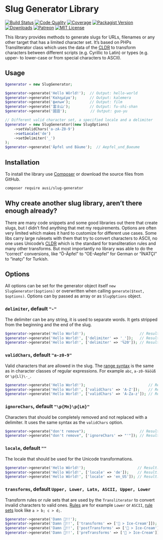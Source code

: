 Slug Generator Library
======================

[![Build Status](https://img.shields.io/travis/ausi/slug-generator/master.svg?style=flat-square)](https://travis-ci.org/ausi/slug-generator/branches)
[![Code Quality](https://img.shields.io/scrutinizer/g/ausi/slug-generator/master.svg?style=flat-square)](https://scrutinizer-ci.com/g/ausi/slug-generator/)
[![Coverage](https://img.shields.io/coveralls/ausi/slug-generator/master.svg?style=flat-square)](https://coveralls.io/github/ausi/slug-generator)
[![Packagist Version](https://img.shields.io/packagist/v/ausi/slug-generator.svg?style=flat-square)](https://packagist.org/packages/ausi/slug-generator)
[![Downloads](https://img.shields.io/packagist/dt/ausi/slug-generator.svg?style=flat-square)](https://packagist.org/packages/ausi/slug-generator)
[![Patreon](https://img.shields.io/badge/Donate%20on-Patreon-lightgrey.svg?style=flat-square&colorB=F96854)](https://www.patreon.com/ausi)
[![MIT License](https://img.shields.io/github/license/ausi/slug-generator.svg?style=flat-square)](https://github.com/ausi/slug-generator/blob/master/LICENSE)

This library provides methods to generate slugs
for URLs, filenames or any other target that has a limited character set.
It’s based on PHPs Transliterator class which uses the data of the [CLDR][]
to transform characters between different scripts (e.g. Cyrillic to Latin)
or types (e.g. upper- to lower-case or from special characters to ASCII).

Usage
-----

```php
$generator = new SlugGenerator;

$generator->generate('Hello Wörld!');  // Output: hello-world
$generator->generate('Καλημέρα');      // Output: kalemera
$generator->generate('фильм');         // Output: film
$generator->generate('富士山');         // Output: fu-shi-shan
$generator->generate('國語');           // Output: guo-yu

// Different valid character set, a specified locale and a delimiter
$generator = new SlugGenerator((new SlugOptions)
    ->setValidChars('a-zA-Z0-9')
    ->setLocale('de')
    ->setDelimiter('_')
);
$generator->generate('Äpfel und Bäume');  // Aepfel_und_Baeume
```

Installation
------------

To install the library use [Composer][] or download the source files from GitHub.

```sh
composer require ausi/slug-generator
```

Why create another slug library, aren’t there enough already?
-------------------------------------------------------------

There are many code snippets and some good libraries out there that create slugs,
but I didn’t find anything that met my requirements.
Options are often very limited which makes it hard to customize for different use cases.
Some libs carry large rulesets with them that try to convert characters to ASCII,
no one uses Unicode’s [CLDR][]
which is the standard for transliteration rules and many other transforms.
But most importantly no library was able to do the “correct” conversions,
like “Ö-Äpfel” to “OE-Aepfel” for German or “İNATÇI” to “inatçı” for Turkish.

Options
-------

All options can be set for the generator object itself `new SlugGenerator($options)`
or overwritten when calling `generate($text, $options)`.
Options can by passed as array or as `SlugOptions` object.

### `delimiter`, default `"-"`

The delimiter can be any string, it is used to separate words.
It gets stripped from the beginning and the end of the slug.

```php
$generator->generate('Hello World!');                         // Result: hello-world
$generator->generate('Hello World!', ['delimiter' => '_']);   // Result: hello_world
$generator->generate('Hello World!', ['delimiter' => '%20']); // Result: hello%20world
```

### `validChars`, default `"a-z0-9"`

Valid characters that are allowed in the slug.
The [range syntax][] is the same as in character classes of regular expressions.
For example `abc`, `a-z0-9äöüß` or `\p{Ll}\-_`.

```php
$generator->generate('Hello World!');                             // Result: hello-world
$generator->generate('Hello World!', ['validChars' => 'A-Z']);    // Result: HELLO-WORLD
$generator->generate('Hello World!', ['validChars' => 'A-Za-z']); // Result: Hello-World
```

### `ignoreChars`, default `"\p{Mn}\p{Lm}"`

Characters that should be completely removed and not replaced with a delimiter.
It uses the same syntax as the `validChars` option.

```php
$generator->generate("don't remove");                         // Result: don-t-remove
$generator->generate("don't remove", ['ignoreChars' => "'"]); // Result: dont-remove
```

### `locale`, default `""`

The locale that should be used for the Unicode transformations.

```php
$generator->generate('Hello Wörld!');                        // Result: hello-world
$generator->generate('Hello Wörld!', ['locale' => 'de']);    // Result: hello-woerld
$generator->generate('Hello Wörld!', ['locale' => 'en_US']); // Result: hello-world
```

### `transforms`, default `Upper, Lower, Latn, ASCII, Upper, Lower`

Transform rules or rule sets that are used by the `Transliterator`
to convert invalid characters to valid ones.
[Rules][] are for example `Lower` or `ASCII`,
[rule sets][] look like `a > b; c > d;`.

```php
$generator->generate('Damn 💩!!');                                           // Result: damn
$generator->generate('Damn 💩!!', ['transforms' => ['💩 > Ice-Cream']]);     // Result: amn-ce-ream
$generator->generate('Damn 💩!!', ['postTransforms' => ['💩 > Ice-Cream']]); // Result: damn-ce-ream
$generator->generate('Damn 💩!!', ['preTransforms' => ['💩 > Ice-Cream']]);  // Result: damn-ice-cream
```

[CLDR]: http://cldr.unicode.org/ "Unicode Common Locale Data Repository"
[Composer]: https://getcomposer.org/
[range syntax]: http://www.regular-expressions.info/charclass.html
[Rules]: http://userguide.icu-project.org/transforms/general
[rule sets]: http://userguide.icu-project.org/transforms/general/rules
